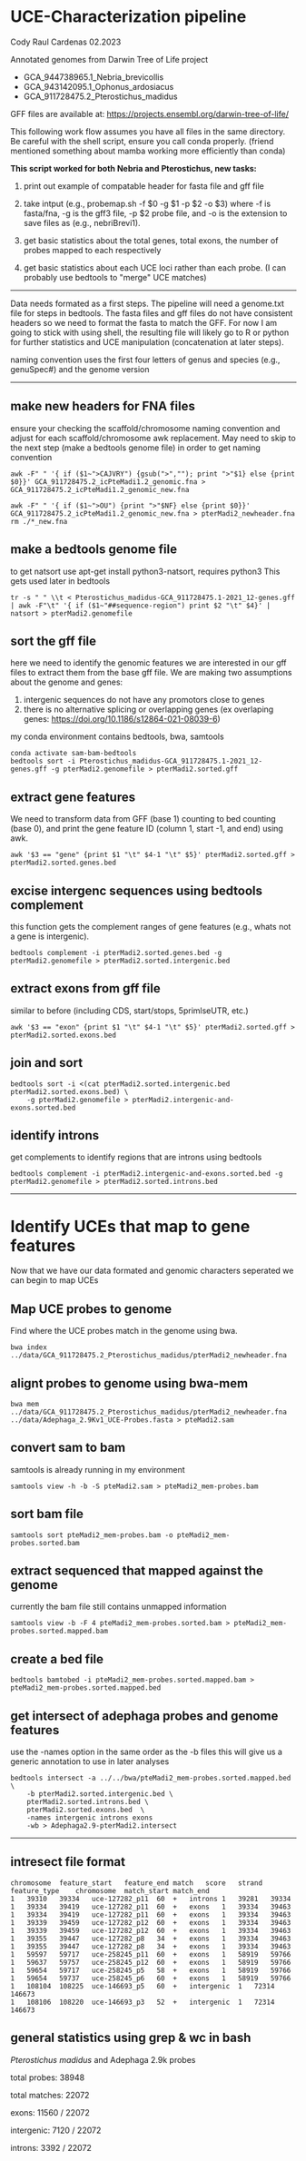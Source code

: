 # UCE-Characterization pipeline
Cody Raul Cardenas 02.2023

Annotated genomes from Darwin Tree of Life project
* GCA_944738965.1_Nebria_brevicollis
* GCA_943142095.1_Ophonus_ardosiacus
* GCA_911728475.2_Pterostichus_madidus

GFF files are available at: https://projects.ensembl.org/darwin-tree-of-life/

This following work flow assumes you have all files in the same directory. Be careful with the shell script, ensure you call conda properly. (friend mentioned something about mamba working more efficiently than conda)

**This script worked for both Nebria and Pterostichus, new tasks:**

1) print out example of compatable header for fasta file and gff file

2) take intput (e.g., probemap.sh -f $0 -g $1 -p $2 -o $3) where -f is fasta/fna, -g is the gff3 file, -p $2 probe file, and -o is the extension to save files as (e.g., nebriBrevi1).

3) get basic statistics about the total genes, total exons, the number of probes mapped to each respectively

4) get basic statistics about each UCE loci rather than each probe. (I can probably use bedtools to "merge" UCE matches)

---

Data needs formated as a first steps. The pipeline will need a genome.txt file for steps in bedtools. The fasta files and gff files do not have consistent headers so we need to format the fasta to match the GFF. For now I am going to stick with using shell, the resulting file will likely go to R or python for further statistics and UCE manipulation (concatenation at later steps).

naming convention uses the first four letters of genus and species (e.g., genuSpec#) and the genome version

---

## make new headers for FNA files
ensure your checking the scaffold/chromosome naming convention and adjust for each scaffold/chromosome awk replacement. May need to skip to the next step (make a bedtools genome file) in order to get naming convention
```
awk -F" " '{ if ($1~">CAJVRY") {gsub(">",""); print ">"$1} else {print $0}}' GCA_911728475.2_icPteMadi1.2_genomic.fna > GCA_911728475.2_icPteMadi1.2_genomic_new.fna

awk -F" " '{ if ($1~">OU") {print ">"$NF} else {print $0}}' GCA_911728475.2_icPteMadi1.2_genomic_new.fna > pterMadi2_newheader.fna
rm ./*_new.fna
```
## make a bedtools genome file
to get natsort use apt-get install python3-natsort, requires python3
This gets used later in bedtools
```
tr -s " " \\t < Pterostichus_madidus-GCA_911728475.1-2021_12-genes.gff | awk -F"\t" '{ if ($1~"##sequence-region") print $2 "\t" $4}' | natsort > pterMadi2.genomefile
```

## sort the gff file
here we need to identify the genomic features we are interested in our gff files to extract them from the base gff file. We are making two assumptions about the genome and genes:
1) intergenic sequences do not have any promotors close to genes
2) there is no alternative splicing or overlapping genes (ex overlaping genes: https://doi.org/10.1186/s12864-021-08039-6)

my conda environment contains bedtools, bwa, samtools
```
conda activate sam-bam-bedtools
bedtools sort -i Pterostichus_madidus-GCA_911728475.1-2021_12-genes.gff -g pterMadi2.genomefile > pterMadi2.sorted.gff
```
## extract gene features
We need to transform data from GFF (base 1) counting to bed counting (base 0), and print the gene feature ID (column 1, start -1, and end) using awk.
```
awk '$3 == "gene" {print $1 "\t" $4-1 "\t" $5}' pterMadi2.sorted.gff > pterMadi2.sorted.genes.bed
```

## excise intergenc sequences using bedtools complement
this function gets the complement ranges of gene features (e.g., whats not a gene is intergenic).
```
bedtools complement -i pterMadi2.sorted.genes.bed -g pterMadi2.genomefile > pterMadi2.sorted.intergenic.bed
```

## extract exons from gff file 
similar to before (including CDS, start/stops, 5primlseUTR, etc.)
```
awk '$3 == "exon" {print $1 "\t" $4-1 "\t" $5}' pterMadi2.sorted.gff > pterMadi2.sorted.exons.bed
```

## join and sort 
```
bedtools sort -i <(cat pterMadi2.sorted.intergenic.bed pterMadi2.sorted.exons.bed) \
    -g pterMadi2.genomefile > pterMadi2.intergenic-and-exons.sorted.bed
```

## identify introns
get complements to identify regions that are introns using bedtools
```
bedtools complement -i pterMadi2.intergenic-and-exons.sorted.bed -g pterMadi2.genomefile > pterMadi2.sorted.introns.bed
```

---
# Identify UCEs that map to gene features
Now that we have our data formated and genomic characters seperated we can begin to map UCEs

## Map UCE probes to genome
Find where the UCE probes match in the genome using bwa. 
```
bwa index ../data/GCA_911728475.2_Pterostichus_madidus/pterMadi2_newheader.fna
```

## alignt probes to genome using bwa-mem
```
bwa mem ../data/GCA_911728475.2_Pterostichus_madidus/pterMadi2_newheader.fna
../data/Adephaga_2.9Kv1_UCE-Probes.fasta > pteMadi2.sam
```

## convert sam to bam
samtools is already running in my environment
```
samtools view -h -b -S pteMadi2.sam > pteMadi2_mem-probes.bam
```

## sort bam file
```
samtools sort pteMadi2_mem-probes.bam -o pteMadi2_mem-probes.sorted.bam
```
## extract sequenced that mapped against the genome
currently the bam file still contains unmapped information
```
samtools view -b -F 4 pteMadi2_mem-probes.sorted.bam > pteMadi2_mem-probes.sorted.mapped.bam
```
## create a bed file 
```
bedtools bamtobed -i pteMadi2_mem-probes.sorted.mapped.bam > pteMadi2_mem-probes.sorted.mapped.bed
```

## get intersect of adephaga probes and genome features
use the -names option in the same order as the -b files this will give us a generic annotation to use in later analyses
```
bedtools intersect -a ../../bwa/pteMadi2_mem-probes.sorted.mapped.bed \
    -b pterMadi2.sorted.intergenic.bed \
    pterMadi2.sorted.introns.bed \
    pterMadi2.sorted.exons.bed  \
    -names intergenic introns exons 
    -wb > Adephaga2.9-pterMadi2.intersect
```

---

## intresect file format

```
chromosome  feature_start   feature_end match   score   strand  feature_type    chromosome  match_start match_end
1	39310	39334	uce-127282_p11	60	+	introns	1	39281	39334
1	39334	39419	uce-127282_p11	60	+	exons	1	39334	39463
1	39334	39419	uce-127282_p11	60	+	exons	1	39334	39463
1	39339	39459	uce-127282_p12	60	+	exons	1	39334	39463
1	39339	39459	uce-127282_p12	60	+	exons	1	39334	39463
1	39355	39447	uce-127282_p8	34	+	exons	1	39334	39463
1	39355	39447	uce-127282_p8	34	+	exons	1	39334	39463
1	59597	59717	uce-258245_p11	60	+	exons	1	58919	59766
1	59637	59757	uce-258245_p12	60	+	exons	1	58919	59766
1	59654	59717	uce-258245_p5	58	+	exons	1	58919	59766
1	59654	59737	uce-258245_p6	60	+	exons	1	58919	59766
1	108104	108225	uce-146693_p5	60	+	intergenic	1	72314	146673
1	108106	108220	uce-146693_p3	52	+	intergenic	1	72314	146673
```

## general statistics using grep & wc in bash

_Pterostichus madidus_ and Adephaga 2.9k probes

total probes: 38948

total matches: 22072

exons: 11560 / 22072

intergenic: 7120 / 22072

introns: 3392 / 22072
